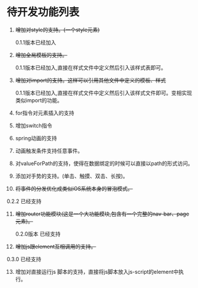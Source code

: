 # 待开发功能列表

1. ~~增加对style的支持。(一个style元素)~~ 

   0.1.1版本已经加入

2. ~~增加全局模板的支持。~~

   0.1.1版本已经加入,直接在样式文件中定义然后引入该样式表即可。

3. ~~增加对import的支持。这样可以引用其他文件中定义的模板、样式~~

   0.1.1版本已经加入,直接在样式文件中定义然后引入该样式文件即可。变相实现类似import的功能。

4. for指令对元素插入的支持

5. 增加switch指令

6. spring动画的支持

7. 动画触发条件支持任意事件。

8. 对valueForPath的支持，使得在数据绑定的时候可以直接以path的形式访问。

9. 添加对手势的支持。(单击、触摸、双击、长按)。

10. ~~将事件的分发优化成类似iOS系统本身的冒泡模式。~~

  0.2.2 已经支持

11. ~~增加router功能模块(这是一个大功能模块,包含有一个完整的nav-bar、page元素)。~~

    0.2.0版本 已经支持

12. ~~增加js跟element互相调用的支持。~~

   0.3.0 已经支持

13. 增加对直接运行js 脚本的支持，直接将js脚本放入js-script的element中执行。

   ​     